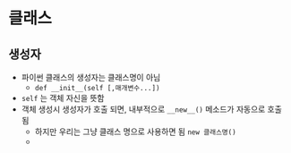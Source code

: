 # 클래스



## 생성자

- 파이썬 클래스의 생성자는 클래스명이 아님
  - `def __init__(self [,매개변수...])` 
- `self` 는 객체 자신을 뜻함
- 객체 생성시 생성자가 호출 되면, 내부적으로 `__new__()` 메소드가 자동으로 호출 됨
  - 하지만 우리는 그냥 클래스 명으로 사용하면 됨 `new 클래스명()`
  - 